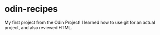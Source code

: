 # odin-recipes
My first project from the Odin Project!
I learned how to use git for an actual project, and also reviewed HTML.